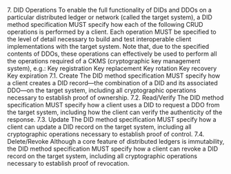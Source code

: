 7\. DID Operations To enable the full functionality of DIDs and DDOs on a particular distributed ledger or network (called the target system), a DID method specification MUST specify how each of the following CRUD operations is performed by a client. Each operation MUST be specified to the level of detail necessary to build and test interoperable client implementations with the target system. Note that, due to the specified contents of DDOs, these operations can effectively be used to perform all the operations required of a CKMS (cryptographic key management system), e.g.: Key registration Key replacement Key rotation Key recovery Key expiration 7.1. Create The DID method specification MUST specify how a client creates a DID record—the combination of a DID and its associated DDO—on the target system, including all cryptographic operations necessary to establish proof of ownership. 7.2. Read/Verify The DID method specification MUST specify how a client uses a DID to request a DDO from the target system, including how the client can verify the authenticity of the response. 7.3. Update The DID method specification MUST specify how a client can update a DID record on the target system, including all cryptographic operations necessary to establish proof of control. 7.4. Delete/Revoke Although a core feature of distributed ledgers is immutability, the DID method specification MUST specify how a client can revoke a DID record on the target system, including all cryptographic operations necessary to establish proof of revocation.
